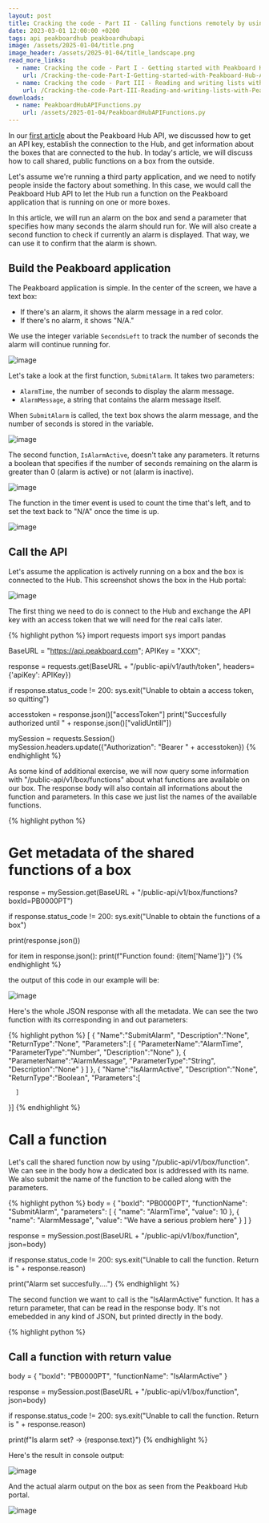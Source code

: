 ```yaml
---
layout: post
title: Cracking the code - Part II - Calling functions remotely by using Peakboard Hub API
date: 2023-03-01 12:00:00 +0200
tags: api peakboardhub peakboardhubapi
image: /assets/2025-01-04/title.png
image_header: /assets/2025-01-04/title_landscape.png
read_more_links:
  - name: Cracking the code - Part I - Getting started with Peakboard Hub API
    url: /Cracking-the-code-Part-I-Getting-started-with-Peakboard-Hub-API.html
  - name: Cracking the code - Part III - Reading and writing lists with Peakboard Hub API
    url: /Cracking-the-code-Part-III-Reading-and-writing-lists-with-Peakboard-Hub-API.html
downloads:
  - name: PeakboardHubAPIFunctions.py
    url: /assets/2025-01-04/PeakboardHubAPIFunctions.py
---
```

In our [first article](/Cracking-the-code-Part-I-Getting-started-with-Peakboard-Hub-API.html) about the Peakboard Hub API, we discussed how to get an API key, establish the connection to the Hub, and get information about the boxes that are connected to the hub.
In today's article, we will discuss how to call shared, public functions on a box from the outside.

Let's assume we're running a third party application, and we need to notify people inside the factory about something. In this case, we would call the Peakboard Hub API to let the Hub run a function on the Peakboard application that is running on one or more boxes.

In this article, we will run an alarm on the box and send a parameter that specifies how many seconds the alarm should run for. We will also create a second function to check if currently an alarm is displayed. That way, we can use it to confirm that the alarm is shown.

## Build the Peakboard application

The Peakboard application is simple. In the center of the screen, we have a text box:
* If there's an alarm, it shows the alarm message in a red color.
* If there's no alarm, it shows "N/A."

We use the integer variable `SecondsLeft` to track the number of seconds the alarm will continue running for.

![image](/assets/2025-01-04/010.png)

Let's take a look at the first function, `SubmitAlarm`. It takes two parameters:
* `AlarmTime`, the number of seconds to display the alarm message.
* `AlarmMessage`, a string that contains the alarm message itself.

When `SubmitAlarm` is called, the text box shows the alarm message, and the number of seconds is stored in the variable.

![image](/assets/2025-01-04/020.png)

The second function, `IsAlarmActive`, doesn't take any parameters. It returns a boolean that specifies if the number of seconds remaining on the alarm is greater than 0 (alarm is active) or not (alarm is inactive).

![image](/assets/2025-01-04/030.png)

The function in the timer event is used to count the time that's left, and to set the text back to "N/A" once the time is up.

![image](/assets/2025-01-04/040.png)

## Call the API

Let's assume the application is actively running on a box and the box is connected to the Hub. This screenshot shows the box in the Hub portal:

![image](/assets/2025-01-04/040.png)

The first thing we need to do is connect to the Hub and exchange the API key with an access token that we will need for the real calls later.

{% highlight python %}
import requests
import sys
import pandas

BaseURL = "https://api.peakboard.com";
APIKey = "XXX";

response = requests.get(BaseURL + "/public-api/v1/auth/token", headers={'apiKey': APIKey})

if response.status_code != 200:
    sys.exit("Unable to obtain a access token, so quitting") 

accesstoken = response.json()["accessToken"]
print("Succesfully authorized until " + response.json()["validUntill"])

mySession = requests.Session()
mySession.headers.update({"Authorization": "Bearer " + accesstoken})
{% endhighlight %}

As some kind of additional exercise, we will now query some information with "/public-api/v1/box/functions" about what functions are available on our box. The response body will also contain all informations about the function and parameters. In this case we just list the names of the available functions.

{% highlight python %}

# Get metadata of the shared functions of a box

response = mySession.get(BaseURL + "/public-api/v1/box/functions?boxId=PB0000PT")

if response.status_code != 200:
    sys.exit("Unable to obtain the functions of a box")

print(response.json())

for item in response.json():
    print(f"Function found: {item['Name']}")
{% endhighlight %}

the output of this code in our example will be:

![image](/assets/2025-01-04/060.png)

Here's the whole JSON response with all the metadata. We can see the two function with its corresponding in and out parameters:

{% highlight python %}
[ {
      "Name":"SubmitAlarm",
      "Description":"None",
      "ReturnType":"None",
      "Parameters":[
         {
            "ParameterName":"AlarmTime",
            "ParameterType":"Number",
            "Description":"None"
         },
         {
            "ParameterName":"AlarmMessage",
            "ParameterType":"String",
            "Description":"None"
         }
      ]
   },
   {
      "Name":"IsAlarmActive",
      "Description":"None",
      "ReturnType":"Boolean",
      "Parameters":[
         
      ]
   }]
{% endhighlight %}

# Call a function

Let's call the shared function now by using "/public-api/v1/box/function". We can see in the body how a dedicated box is addressed with its name. We also submit the name of the function to be called along with the parameters.

{% highlight python %}
body = {
  "boxId": "PB0000PT",
  "functionName": "SubmitAlarm",
  "parameters": [
    {
      "name": "AlarmTime",
      "value": 10
    },
    {
      "name": "AlarmMessage",
      "value": "We have a serious problem here"
    }
  ]
}

response = mySession.post(BaseURL + "/public-api/v1/box/function", json=body)

if response.status_code != 200:
    sys.exit("Unable to call the function. Return is " + response.reason)

print("Alarm set succesfully....")
{% endhighlight %}

The second function we want to call is the "IsAlarmActive" function. It has a return parameter, that can be read in the response body. It's not emebedded in any kind of JSON, but printed directly in the body.

{% highlight python %}
## Call a function with return value

body = {
  "boxId": "PB0000PT",
  "functionName": "IsAlarmActive"
}

response = mySession.post(BaseURL + "/public-api/v1/box/function", json=body)

if response.status_code != 200:
    sys.exit("Unable to call the function. Return is " + response.reason)

print(f"Is alarm set? -> {response.text}")
{% endhighlight %}

Here's the result in console output:

![image](/assets/2025-01-04/070.png)

And the actual alarm output on the box as seen from the Peakboard Hub portal.

![image](/assets/2025-01-04/080.png)

